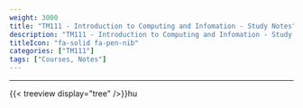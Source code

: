 ```yaml
---
weight: 3000
title: "TM111 - Introduction to Computing and Infomation - Study Notes"
description: "TM111 - Introduction to Computing and Infomation - Study Notes"
titleIcon: "fa-solid fa-pen-nib"
categories: ["TM111"]
tags: ["Courses, Notes"]
---
```


---

{{< treeview
  display="tree"
/>}}hu
